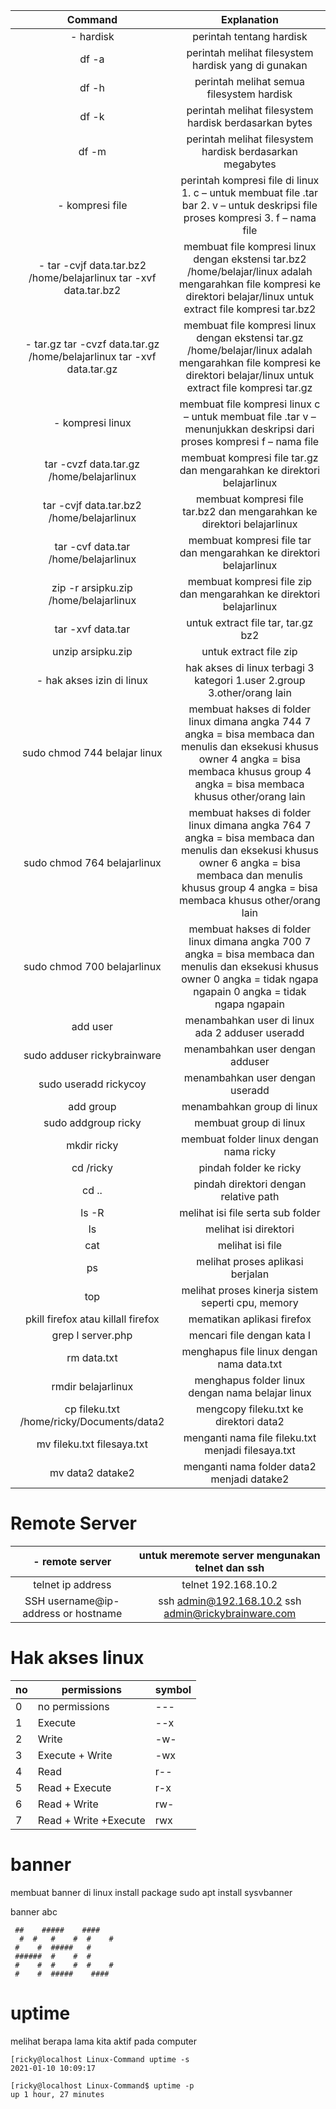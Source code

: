 |                                  Command                                 |                                                                                                 Explanation                                                                                                 |
|:------------------------------------------------------------------------:|:-----------------------------------------------------------------------------------------------------------------------------------------------------------------------------------------------------------:|
|                                 - hardisk                                |                                                                                           perintah tentang hardisk                                                                                          |
|                                   df -a                                  |                                                                             perintah melihat filesystem hardisk yang di gunakan                                                                             |
|                                   df -h                                  |                                                                                  perintah melihat semua filesystem hardisk                                                                                  |
|                                   df -k                                  |                                                                            perintah melihat filesystem hardisk berdasarkan bytes                                                                            |
|                                   df -m                                  |                                                                          perintah melihat filesystem hardisk berdasarkan megabytes                                                                          |
|                             - kompresi file                              |                                       perintah kompresi file di linux 1. c – untuk membuat file .tar bar 2. v – untuk deskripsi file proses kompresi 3. f – nama file                                       |
|   - tar -cvjf   data.tar.bz2 /home/belajarlinux  tar -xvf data.tar.bz2   |                   membuat file kompresi linux dengan ekstensi tar.bz2 /home/belajar/linux adalah mengarahkan file kompresi ke direktori belajar/linux  untuk extract file kompresi tar.bz2                  |
| - tar.gz  tar -cvzf data.tar.gz /home/belajarlinux  tar -xvf data.tar.gz |                    membuat file kompresi linux dengan ekstensi tar.gz /home/belajar/linux adalah mengarahkan file kompresi ke direktori belajar/linux  untuk extract file kompresi tar.gz                   |
|                             - kompresi linux                             |                                             membuat file kompresi linux c – untuk membuat file .tar v – menunjukkan deskripsi dari proses kompresi f – nama file                                            |
|                 tar -cvzf data.tar.gz /home/belajarlinux                 |                                                                    membuat kompresi file tar.gz dan mengarahkan ke direktori belajarlinux                                                                   |
|                 tar -cvjf data.tar.bz2 /home/belajarlinux                |                                                                   membuat kompresi file tar.bz2 dan mengarahkan ke direktori belajarlinux                                                                   |
|                   tar -cvf data.tar /home/belajarlinux                   |                                                                     membuat kompresi file tar dan mengarahkan ke direktori belajarlinux                                                                     |
|                   zip -r arsipku.zip /home/belajarlinux                  |                                                                     membuat kompresi file zip dan mengarahkan ke direktori belajarlinux                                                                     |
|                             tar -xvf data.tar                            |                                                                                      untuk extract file tar, tar.gz bz2                                                                                     |
|                            unzip arsipku.zip                             |                                                                                            untuk extract file zip                                                                                           |
|                         - hak akses izin di linux                        |                                                                  hak akses di linux terbagi 3 kategori  1.user 2.group 3.other/orang lain                                                                   |
|                       sudo chmod 744 belajar linux                       |       membuat hakses di folder linux dimana angka 744 7 angka = bisa membaca dan menulis dan eksekusi khusus owner 4 angka = bisa membaca khusus group 4 angka = bisa membaca khusus other/orang lain       |
|                        sudo chmod 764 belajarlinux                       | membuat hakses di folder linux dimana angka 764 7 angka = bisa membaca dan menulis dan eksekusi khusus owner 6 angka = bisa membaca dan menulis khusus group 4 angka = bisa membaca khusus other/orang lain |
|                        sudo chmod 700 belajarlinux                       |                   membuat hakses di folder linux dimana angka 700 7 angka = bisa membaca dan menulis dan eksekusi khusus owner 0 angka = tidak ngapa ngapain 0 angka = tidak ngapa ngapain                  |
|                                 add user                                 |                                                                               menambahkan user di linux ada 2  adduser useradd                                                                              |
|                        sudo adduser rickybrainware                       |                                                                                       menambahkan user dengan adduser                                                                                       |
|                           sudo useradd rickycoy                          |                                                                                       menambahkan user dengan useradd                                                                                       |
|                                add group                                 |                                                                                          menambahkan group di linux                                                                                         |
|                            sudo addgroup ricky                           |                                                                                            membuat group di linux                                                                                           |
|                                mkdir ricky                               |                                                                                    membuat folder linux dengan nama ricky                                                                                   |
|                                 cd /ricky                                |                                                                                            pindah folder ke ricky                                                                                           |
|                                   cd ..                                  |                                                                                    pindah direktori dengan relative path                                                                                    |
|                                   ls -R                                  |                                                                                      melihat isi file serta sub folder                                                                                      |
|                                    ls                                    |                                                                                            melihat isi direktori                                                                                            |
|                                   cat                                    |                                                                                               melihat isi file                                                                                              |
|                                    ps                                    |                                                                                       melihat proses aplikasi berjalan                                                                                      |
|                                    top                                   |                                                                              melihat proses kinerja sistem seperti cpu, memory                                                                              |
|                    pkill firefox atau killall firefox                    |                                                                                          mematikan aplikasi firefox                                                                                         |
|                             grep l server.php                            |                                                                                          mencari file dengan kata l                                                                                         |
|                                rm data.txt                               |                                                                                  menghapus file linux dengan nama data.txt                                                                                  |
|                            rmdir belajarlinux                            |                                                                               menghapus folder linux dengan nama belajar linux                                                                              |
|                 cp fileku.txt /home/ricky/Documents/data2                |                                                                                    mengcopy fileku.txt ke direktori data2                                                                                   |
|                        mv fileku.txt filesaya.txt                        |                                                                              menganti nama file fileku.txt menjadi filesaya.txt                                                                             |
|                             mv data2 datake2                             |                                                                                  menganti nama folder data2 menjadi datake2                                                                                 |


# Remote Server

|           - remote server           |   untuk meremote server mengunakan telnet dan ssh   |
|:-----------------------------------:|:---------------------------------------------------:|
|          telnet ip address          |                 telnet 192.168.10.2                 |
| SSH username@ip-address or hostname | ssh admin@192.168.10.2 ssh admin@rickybrainware.com |

# Hak akses linux

| no | permissions           | symbol |
|----|-----------------------|--------|
| 0  | no permissions        | ---    |
| 1  | Execute               | --x    |
| 2  | Write                 | -w-    |
| 3  | Execute + Write       | -wx    |
| 4  | Read                  | r--    |
| 5  | Read + Execute        | r-x    |
| 6  | Read + Write          | rw-    |
| 7  | Read + Write +Execute | rwx    |

# banner
membuat banner di linux 
install package sudo apt install sysvbanner

banner abc
```
 ##    #####    ####
  #  #   #    #  #    #
 #    #  #####   #
 ######  #    #  #
 #    #  #    #  #    #
 #    #  #####    ####
```

# uptime
melihat berapa lama kita aktif pada computer 

```
[ricky@localhost Linux-Command uptime -s
2021-01-10 10:09:17

[ricky@localhost Linux-Command$ uptime -p
up 1 hour, 27 minutes

```

